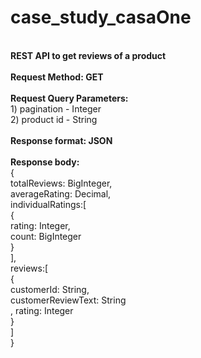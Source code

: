 # case_study_casaOne

 <br/>**REST API to get reviews of a product**<br/>
 <br/>**Request Method: GET**<br/>
 <br/>**Request Query Parameters:**
 <br/> 1) pagination - Integer <br/>2) product id - String<br/>
 <br/>**Response format: JSON**<br/>
 <br/>**Response body:**<br/>
 {<br/>
totalReviews: BigInteger,<br/>
averageRating: Decimal,<br/>
individualRatings:[<br/>{<br/>
rating: Integer,<br/>
count: BigInteger<br/>
}<br/>],<br/>
reviews:[<br/>
{<br/>
customerId: String,<br/>
customerReviewText: String<br/>,
rating: Integer<br/>
}<br/>
]<br/>
}
